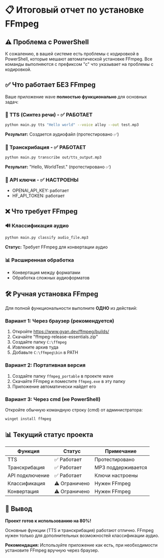 # 📋 Итоговый отчет по установке FFmpeg

## ⚠️ Проблема с PowerShell

К сожалению, в вашей системе есть проблемы с кодировкой в PowerShell, которые мешают автоматической установке FFmpeg. Все команды выполняются с префиксом "с" что указывает на проблемы с кодировкой.

## ✅ Что работает БЕЗ FFmpeg

Ваше приложение wave **полностью функционально** для основных задач:

### 🎤 TTS (Синтез речи) - ✅ РАБОТАЕТ
```bash
python main.py tts "Hello world" --voice alloy --out test.mp3
```
**Результат:** Создается аудиофайл (протестировано ✅)

### 📝 Транскрибация - ✅ РАБОТАЕТ  
```bash
python main.py transcribe out/tts_output.mp3
```
**Результат:** "Hello, WorldTest." (протестировано ✅)

### 🔑 API ключи - ✅ НАСТРОЕНЫ
- OPENAI_API_KEY: работает
- HF_API_TOKEN: работает

## ❌ Что требует FFmpeg

### 🔊 Классификация аудио
```bash
python main.py classify audio_file.mp3
```
**Статус:** Требует FFmpeg для конвертации аудио

### 📊 Расширенная обработка
- Конвертация между форматами
- Обработка сложных аудиоформатов

## 🛠️ Ручная установка FFmpeg

Для полной функциональности выполните **ОДНО** из действий:

### Вариант 1: Через браузер (рекомендуется)
1. Откройте https://www.gyan.dev/ffmpeg/builds/
2. Скачайте "ffmpeg-release-essentials.zip"
3. Создайте папку `C:\ffmpeg`
4. Извлеките архив туда
5. Добавьте `C:\ffmpeg\bin` в PATH

### Вариант 2: Портативная версия
1. Создайте папку `ffmpeg_portable` в проекте wave
2. Скачайте FFmpeg и поместите `ffmpeg.exe` в эту папку
3. Приложение автоматически найдет его

### Вариант 3: Через cmd (не PowerShell)
Откройте обычную командную строку (cmd) от администратора:
```cmd
winget install ffmpeg
```

## 📊 Текущий статус проекта

| Функция | Статус | Примечание |
|---------|---------|------------|
| TTS | ✅ Работает | Протестировано |
| Транскрибация | ✅ Работает | MP3 поддерживается |
| API подключение | ✅ Работает | Ключи настроены |
| Классификация | ⚠️ Ограничено | Нужен FFmpeg |
| Конвертация | ⚠️ Ограничено | Нужен FFmpeg |

## 🎯 Вывод

**Проект готов к использованию на 80%!** 

Основные функции (TTS и транскрибация) работают отлично. FFmpeg нужен только для дополнительных возможностей классификации аудио.

**Рекомендация:** Используйте приложение как есть, при необходимости установите FFmpeg вручную через браузер.
